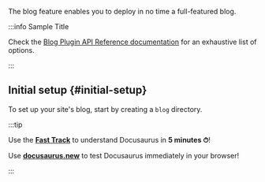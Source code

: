 
The blog feature enables you to deploy in no time a full-featured blog.

:::info Sample Title

Check the [Blog Plugin API Reference documentation](./api/plugins/plugin-content-blog.md) for an exhaustive list of options.

:::

## Initial setup {#initial-setup}

To set up your site's blog, start by creating a `blog` directory.

:::tip

Use the **[Fast Track](introduction.md#fast-track)** to understand Docusaurus in **5 minutes ⏱**!

Use **[docusaurus.new](https://docusaurus.new)** to test Docusaurus immediately in your browser!

:::
